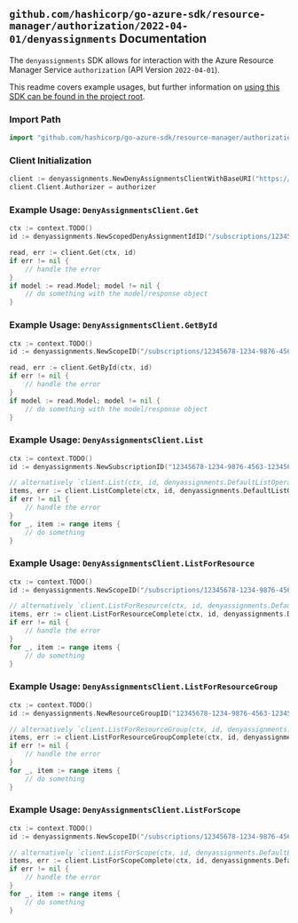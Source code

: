 
## `github.com/hashicorp/go-azure-sdk/resource-manager/authorization/2022-04-01/denyassignments` Documentation

The `denyassignments` SDK allows for interaction with the Azure Resource Manager Service `authorization` (API Version `2022-04-01`).

This readme covers example usages, but further information on [using this SDK can be found in the project root](https://github.com/hashicorp/go-azure-sdk/tree/main/docs).

### Import Path

```go
import "github.com/hashicorp/go-azure-sdk/resource-manager/authorization/2022-04-01/denyassignments"
```


### Client Initialization

```go
client := denyassignments.NewDenyAssignmentsClientWithBaseURI("https://management.azure.com")
client.Client.Authorizer = authorizer
```


### Example Usage: `DenyAssignmentsClient.Get`

```go
ctx := context.TODO()
id := denyassignments.NewScopedDenyAssignmentIdID("/subscriptions/12345678-1234-9876-4563-123456789012/resourceGroups/some-resource-group", "/subscriptions/12345678-1234-9876-4563-123456789012/resourceGroups/some-resource-group")

read, err := client.Get(ctx, id)
if err != nil {
	// handle the error
}
if model := read.Model; model != nil {
	// do something with the model/response object
}
```


### Example Usage: `DenyAssignmentsClient.GetById`

```go
ctx := context.TODO()
id := denyassignments.NewScopeID("/subscriptions/12345678-1234-9876-4563-123456789012/resourceGroups/some-resource-group")

read, err := client.GetById(ctx, id)
if err != nil {
	// handle the error
}
if model := read.Model; model != nil {
	// do something with the model/response object
}
```


### Example Usage: `DenyAssignmentsClient.List`

```go
ctx := context.TODO()
id := denyassignments.NewSubscriptionID("12345678-1234-9876-4563-123456789012")

// alternatively `client.List(ctx, id, denyassignments.DefaultListOperationOptions())` can be used to do batched pagination
items, err := client.ListComplete(ctx, id, denyassignments.DefaultListOperationOptions())
if err != nil {
	// handle the error
}
for _, item := range items {
	// do something
}
```


### Example Usage: `DenyAssignmentsClient.ListForResource`

```go
ctx := context.TODO()
id := denyassignments.NewScopeID("/subscriptions/12345678-1234-9876-4563-123456789012/resourceGroups/some-resource-group")

// alternatively `client.ListForResource(ctx, id, denyassignments.DefaultListForResourceOperationOptions())` can be used to do batched pagination
items, err := client.ListForResourceComplete(ctx, id, denyassignments.DefaultListForResourceOperationOptions())
if err != nil {
	// handle the error
}
for _, item := range items {
	// do something
}
```


### Example Usage: `DenyAssignmentsClient.ListForResourceGroup`

```go
ctx := context.TODO()
id := denyassignments.NewResourceGroupID("12345678-1234-9876-4563-123456789012", "example-resource-group")

// alternatively `client.ListForResourceGroup(ctx, id, denyassignments.DefaultListForResourceGroupOperationOptions())` can be used to do batched pagination
items, err := client.ListForResourceGroupComplete(ctx, id, denyassignments.DefaultListForResourceGroupOperationOptions())
if err != nil {
	// handle the error
}
for _, item := range items {
	// do something
}
```


### Example Usage: `DenyAssignmentsClient.ListForScope`

```go
ctx := context.TODO()
id := denyassignments.NewScopeID("/subscriptions/12345678-1234-9876-4563-123456789012/resourceGroups/some-resource-group")

// alternatively `client.ListForScope(ctx, id, denyassignments.DefaultListForScopeOperationOptions())` can be used to do batched pagination
items, err := client.ListForScopeComplete(ctx, id, denyassignments.DefaultListForScopeOperationOptions())
if err != nil {
	// handle the error
}
for _, item := range items {
	// do something
}
```
